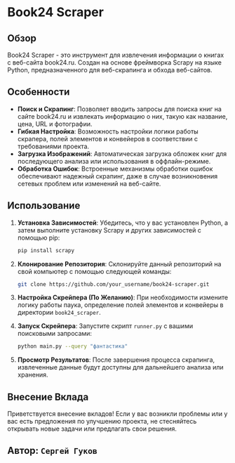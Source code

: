 # Book24 Scraper

## Обзор
Book24 Scraper - это инструмент для извлечения информации о книгах с веб-сайта book24.ru. Создан на основе фреймворка Scrapy на языке Python, предназначенного для веб-скрапинга и обхода веб-сайтов.

## Особенности
- **Поиск и Скрапинг**: Позволяет вводить запросы для поиска книг на сайте book24.ru и извлекать информацию о них, такую как название, цена, URL и фотографии.
- **Гибкая Настройка**: Возможность настройки логики работы скрапера, полей элементов и конвейеров в соответствии с требованиями проекта.
- **Загрузка Изображений**: Автоматическая загрузка обложек книг для последующего анализа или использования в оффлайн-режиме.
- **Обработка Ошибок**: Встроенные механизмы обработки ошибок обеспечивают надежный скрапинг, даже в случае возникновения сетевых проблем или изменений на веб-сайте.

## Использование
1. **Установка Зависимостей**: Убедитесь, что у вас установлен Python, а затем выполните установку Scrapy и других зависимостей с помощью pip:
    ```bash
    pip install scrapy
    ```

2. **Клонирование Репозитория**: Склонируйте данный репозиторий на свой компьютер с помощью следующей команды:
    ```bash
    git clone https://github.com/your_username/book24-scraper.git
    ```

3. **Настройка Скрейпера (По Желанию)**: При необходимости измените логику работы паука, определение полей элементов и конвейеры в директории `book24_scraper`.

4. **Запуск Скрейпера**: Запустите скрипт `runner.py` с вашими поисковыми запросами:
    ```bash
    python main.py --query "фантастика"
    ```

5. **Просмотр Результатов**: После завершения процесса скрапинга, извлеченные данные будут доступны для дальнейшего анализа или хранения.

## Внесение Вклада
Приветствуется внесение вкладов! Если у вас возникли проблемы или у вас есть предложения по улучшению проекта, не стесняйтесь открывать новые задачи или предлагать свои решения.

## Автор: `Сергей Гуков`


